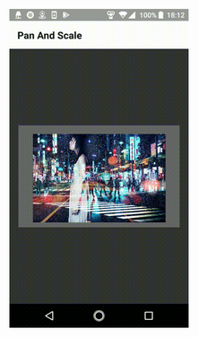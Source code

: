 ![Screenshot](https://raw.githubusercontent.com/KazmaArakaki/memo/master/20200129/react-native-pan-and-scale/record.gif)
